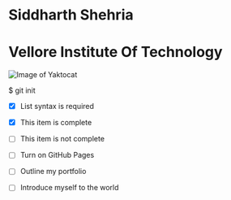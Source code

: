 # Siddharth Shehria
# Vellore Institute Of Technology
![Image of Yaktocat](https://octodex.github.com/images/yaktocat.png)

$ git init

- [x] List syntax is required
- [x] This item is complete
- [ ] This item is not complete

- [ ] Turn on GitHub Pages
- [ ] Outline my portfolio
- [ ] Introduce myself to the world
